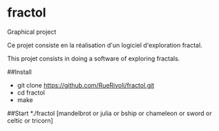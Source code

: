 # fractol
Graphical project 

Ce projet consiste en la réalisation d'un logiciel d'exploration fractal.

This projet consists in doing a software of exploring fractals.

##Install
* git clone https://github.com/RueRivoli/fractol.git 
* cd fractol
* make

##Start
*./fractol [mandelbrot or julia or bship or chameleon or sword or celtic or tricorn]
